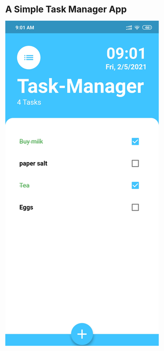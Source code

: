 # A Simple Task Manager App

![screenshot](Screenshot_2021-02-05-09-01-09-585_com.example.to_do[1].jpg)


